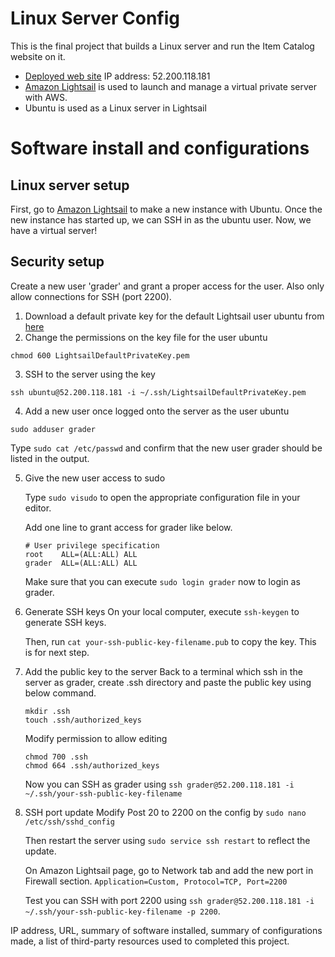 # Linux Server Config
This is the final project that builds a Linux server and run the Item Catalog website on it.

* [Deployed web site](http://ec2-52-200-118-181.compute-1.amazonaws.com/) IP address: 52.200.118.181
* [Amazon Lightsail](https://lightsail.aws.amazon.com) is used to launch and manage a virtual private server with AWS.
* Ubuntu is used as a Linux server in Lightsail

# Software install and configurations
## Linux server setup
First, go to [Amazon Lightsail](https://lightsail.aws.amazon.com) to make a new instance with Ubuntu.
Once the new instance has started up, we can SSH in as the ubuntu user. Now, we have a virtual server!

## Security setup
Create a new user 'grader' and grant a proper access for the user. Also only allow connections for SSH (port 2200).

1. Download a default private key for the default Lightsail user ubuntu from [here](https://lightsail.aws.amazon.com/ls/webapp/account)
2. Change the permissions on the key file for the user ubuntu

  `chmod 600 LightsailDefaultPrivateKey.pem `
  
3. SSH to the server using the key

  `ssh ubuntu@52.200.118.181 -i ~/.ssh/LightsailDefaultPrivateKey.pem`
  
4. Add a new user once logged onto the server as the user ubuntu

  `sudo adduser grader`

   Type `sudo cat /etc/passwd` and confirm that the new user grader should be listed in the output.

5. Give the new user access to sudo

   Type `sudo visudo` to open the appropriate configuration file in your editor.
   
   Add one line to grant access for grader like below.
     ```
     # User privilege specification
     root    ALL=(ALL:ALL) ALL
     grader  ALL=(ALL:ALL) ALL
     ```
     
    Make sure that you can execute `sudo login grader` now to login as grader. 

6. Generate SSH keys
   On your local computer, execute `ssh-keygen` to generate SSH keys.
   
   Then, run `cat your-ssh-public-key-filename.pub` to copy the key. This is for next step. 

7. Add the public key to the server
   Back to a terminal which ssh in the server as grader, create .ssh directory and paste the public key using below command.

   ```
   mkdir .ssh
   touch .ssh/authorized_keys
   ```
   
   Modify permission to allow editing 
   ```
   chmod 700 .ssh
   chmod 664 .ssh/authorized_keys
   ```
   
   Now you can SSH as grader using `ssh grader@52.200.118.181 -i ~/.ssh/your-ssh-public-key-filename` 

8. SSH port update
   Modify Post 20 to 2200 on the config by `sudo nano /etc/ssh/sshd_config`
   
   Then restart the server using `sudo service ssh restart` to reflect the update.
   
   On Amazon Lightsail page, go to Network tab and add the new port in Firewall section. 
   `Application=Custom, Protocol=TCP, Port=2200`
   
   Test you can SSH with port 2200 using `ssh grader@52.200.118.181 -i ~/.ssh/your-ssh-public-key-filename -p 2200`.
   

IP address, URL, summary of software installed, summary of configurations made, 
a list of third-party resources used to completed this project.

